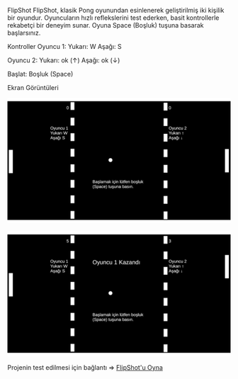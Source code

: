 FlipShot
FlipShot, klasik Pong oyunundan esinlenerek geliştirilmiş iki kişilik bir oyundur. Oyuncuların hızlı reflekslerini test ederken, basit kontrollerle rekabetçi bir deneyim sunar. Oyuna Space (Boşluk) tuşuna basarak başlarsınız.

Kontroller
Oyuncu 1:
Yukarı: W
Aşağı: S

Oyuncu 2:
Yukarı: ok (↑)
Aşağı: ok (↓)

Başlat: Boşluk (Space)

Ekran Görüntüleri

![Ekran Görüntüsü 1](images/EkranGörüntüsü1.png)

![Ekran Görüntüsü 2](images/EkranGörüntüsü2.png)

Projenin test edilmesi için bağlantı => [FlipShot'u Oyna](https://metinmustafaaltintas.github.io/FlipShot_Oynanis/)